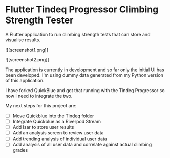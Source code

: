 # Flutter Tindeq Progressor Climbing Strength Tester

A Flutter application to run climbing strength tests that can store and visualise results.

![[screenshot1.png]]

![[screenshot2.png]]

The application is currently in development and so far only the initial UI has been developed. I'm using dummy data generated from my Python version of this application.

I have forked QuickBlue and got that running with the Tindeq Progressor so now I need to integrate the two.

My next steps for this project are:
- [ ] Move Quickblue into the Tindeq folder
- [ ] Integrate Quickblue as a Riverpod Stream
- [ ] Add Isar to store user results
- [ ] Add an analysis screen to review user data
- [ ] Add trending analysis of individual user data
- [ ] Add analysis of all user data and correlate against actual climbing grades
